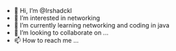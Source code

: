 - 👋 Hi, I’m @Irshadckl
- 👀 I’m interested in networking 
- 🌱 I’m currently learning networking and coding in java
- 💞️ I’m looking to collaborate on ...
- 📫 How to reach me ...

<!---
Irshadckl/Irshadckl is a ✨ special ✨ repository because its `README.md` (this file) appears on your GitHub profile.
You can click the Preview link to take a look at your changes.
--->
